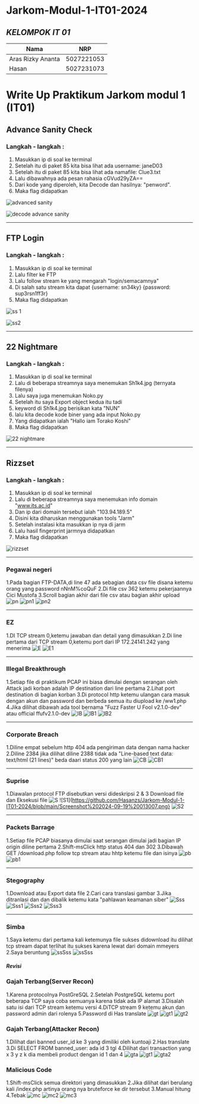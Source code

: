 # Jarkom-Modul-1-IT01-2024


## ***KELOMPOK IT 01***
| Nama      | NRP         |
  |-----------|-------------|
  | Aras Rizky Ananta| 5027221053   |
  | Hasan | 5027231073  |  
  


#  Write Up Praktikum Jarkom modul 1 (IT01)




## Advance Sanity Check

### Langkah - langkah :
1. Masukkan ip di soal ke terminal
2. Setelah itu di paket 85 kita bisa lihat ada username: janeD03
3. Setelah itu di paket 85 kita bisa lihat ada namafile: Clue3.txt
4. Lalu dibawahnya ada pesan rahasia cGVud29yZA==
5. Dari kode yang diperoleh, kita Decode dan hasilnya: "penword".
6. Maka flag didapatkan

   
![advanced sanity](https://github.com/user-attachments/assets/e8611e92-7406-448a-b708-93d2df11d5bb)


![decode advance sanity](https://github.com/user-attachments/assets/54ca6d6e-1d67-44a4-8df0-032144a3a262)



<hr>

## FTP Login

### Langkah - langkah :
1. Masukkan ip di soal ke terminal
2. Lalu filter ke FTP
3. Lalu follow stream ke yang mengarah "login/semacamnya"
4. Di salah satu stream kita dapat {username: sn34ky} {password: sup3rsn1ff3r}
5. Maka flag didapatkan


![ss 1](https://github.com/user-attachments/assets/847b50e7-98e0-4790-974a-c2d27677fb76)


![ss2](https://github.com/user-attachments/assets/fa45d715-b5bc-4a60-b96c-a0b6c9daa729)


<hr>

## 22 Nightmare
### Langkah - langkah :
1. Masukkan ip di soal ke terminal
2. Lalu di beberapa streamnya saya menemukan Sh1k4.jpg (ternyata filenya)
3. Lalu saya juga menemukan Noko.py
4. Setelah itu saya Export object kedua itu tadi
5. keyword di Sh1k4.jpg berisikan kata "NUN"
6. lalu kita decode kode biner yang ada input Noko.py
7. Yang didapatkan ialah "Hallo iam Torako Koshi"
8. Maka flag didapatkan
   
![22 nightmare](https://github.com/user-attachments/assets/05fe8b8a-8394-4c61-b8ed-719e85955d00)

<hr>

## Rizzset
### Langkah - langkah :
1. Masukkan ip di soal ke terminal
2. Lalu di beberapa streamnya saya menemukan info domain "www.its.ac.id"
3. Dan ip dari domain tersebut ialah "103.94.189.5"
4. Disini kita diharuskan menggunakan tools "Jarm"
5. Setelah instalasi kita masukkan ip nya di jarm
6. Lalu hasil fingerprint jarmnya didapatkan
7. Maka flag didapatkan

   
![rizzset](https://github.com/user-attachments/assets/bb7fb349-54d8-49dd-a4e6-3182345ecadd)


<hr>


### Pegawai negeri
1.Pada bagian FTP-DATA,di line 47 ada sebagian data csv file disana ketemu orang yang password nNnM%coQuF
2.Di file csv 362 ketemu pekerjaannya Cici Mustofa
3.Scroll bagian akhir dari file csv atau bagian akhir upload
![pn](https://github.com/Hasanzs/Jarkom-Modul-1-IT01-2024/blob/main/Screenshot%202024-09-19%20010030.png)
![pn1](https://github.com/Hasanzs/Jarkom-Modul-1-IT01-2024/blob/main/Screenshot%202024-09-19%20010059.png)
![pn2](https://github.com/Hasanzs/Jarkom-Modul-1-IT01-2024/blob/main/Screenshot%202024-09-19%20010118.png)


<hr>


### EZ
1.DI TCP stream 0,ketemu jawaban dan detail yang dimasukkan
2.Di line pertama dari TCP stream 0,ketemu port dari IP 172.24141.242 yang menerima
![E](https://github.com/Hasanzs/Jarkom-Modul-1-IT01-2024/blob/main/Screenshot%202024-09-19%20010214.png)
![E1](https://github.com/Hasanzs/Jarkom-Modul-1-IT01-2024/blob/main/Screenshot%202024-09-19%20010303.png)


<hr>


### Illegal Breakthrough
1.Setiap file di praktikum PCAP ini biasa dimulai dengan serangan oleh Attack jadi korban adalah IP destination dari line pertama
2.Lihat port destination di bagian korban 
3.Di protocol http ketemu ulangan cara masuk dengan akun dan password dan berbeda semua itu diupload ke /ww1.php
4.Jika dilihat dibawah ada tool bernama "Fuzz Faster U Fool v2.1.0-dev" atau official ffufv2.1.0-dev
![IB](https://github.com/Hasanzs/Jarkom-Modul-1-IT01-2024/blob/main/Screenshot%202024-09-19%20010754.png)
![IB1](https://github.com/Hasanzs/Jarkom-Modul-1-IT01-2024/blob/main/Screenshot%202024-09-19%20012202.png)
![IB2](https://github.com/Hasanzs/Jarkom-Modul-1-IT01-2024/blob/main/Screenshot%202024-09-19%20012623.png)


<hr>


### Corporate Breach
1.Diline empat sebelum http 404 ada pengiriman data dengan nama hacker
2.Diline 2384 jika dilihat diline 2388 tidak ada "Line-based text data: text/html (21 lines)" beda daari status 200 yang lain
![CB](https://github.com/Hasanzs/Jarkom-Modul-1-IT01-2024/blob/main/Screenshot%202024-09-19%20012732.png)
![CB1](https://github.com/Hasanzs/Jarkom-Modul-1-IT01-2024/blob/main/Screenshot%202024-09-19%20214954.png)


<hr>


### Suprise
1.Diawalan protocol FTP disebutkan versi dideskripsi
2 & 3 Download file dan Eksekusi file
![S](https://github.com/Hasanzs/Jarkom-Modul-1-IT01-2024/blob/main/Screenshot%202024-09-19%20012935.png)
![S1](https://github.com/Hasanzs/Jarkom-Modul-1-IT01-2024/blob/main/Screenshot%202024-09-19%20013007.png}
![S2](https://github.com/Hasanzs/Jarkom-Modul-1-IT01-2024/blob/main/Screenshot%202024-09-19%20013405.png)


<hr>


### Packets Barrage
1.Setiap file PCAP biasanya dimulai saat serangan dimulai jadi bagian IP origin diline pertama
2.Shift-msClick http status 404 dan 302
3.Dibawah GET /download.php follow tcp stream atau hhtp ketemu file dan isinya
![pb](https://github.com/Hasanzs/Jarkom-Modul-1-IT01-2024/blob/main/Screenshot%202024-09-19%20013457.png)
![pb1](https://github.com/Hasanzs/Jarkom-Modul-1-IT01-2024/blob/main/Screenshot%202024-09-19%20013543.png)


<hr>


### Stegography
1.Download atau Export data file
2.Cari cara translasi gambar
3.Jika ditranlasi dan dan dibalik ketemu kata "pahlawan keamanan siber"
![Sss](https://github.com/Hasanzs/Jarkom-Modul-1-IT01-2024/blob/main/Screenshot%202024-09-19%20013633.png)
![Sss1](https://github.com/Hasanzs/Jarkom-Modul-1-IT01-2024/blob/main/Screenshot%202024-09-19%20013831.png)
![Sss2](https://github.com/Hasanzs/Jarkom-Modul-1-IT01-2024/blob/main/Screenshot%202024-09-19%20013842.png)
![Sss3](https://github.com/Hasanzs/Jarkom-Modul-1-IT01-2024/blob/main/Screenshot%202024-09-19%20013855.png)


<hr>


### Simba
1.Saya ketemu dari pertama kali ketemunya file sukses didownload itu dilihat tcp stream dapat terlihat itu sukses karena lewat dari domain mmeyers
2.Saya beruntung
![ssSss](https://github.com/Hasanzs/Jarkom-Modul-1-IT01-2024/blob/main/Screenshot%202024-09-19%20140842.png)
![ssSss](https://github.com/Hasanzs/Jarkom-Modul-1-IT01-2024/blob/main/Screenshot%202024-09-20%20212030.png)


##### Revisi


### Gajah Terbang(Server Recon)
1.Karena protocolnya PostGreSQL
2.Setelah PostgreSQL ketemu port beberapa TCP saya coba semuanya karena tidak ada IP alamat
3.Disalah satu isi dari TCP stream ketemu versi
4.DiTCP stream 9 ketemu akun dan password admin dari rolenya
5.Password di Has translate
![gt](https://github.com/Hasanzs/Jarkom-Modul-1-IT01-2024/blob/main/Screenshot%202024-09-20%20190204.png)
![gt1](https://github.com/Hasanzs/Jarkom-Modul-1-IT01-2024/blob/main/Screenshot%202024-09-20%20190244.png)
![gt2](https://github.com/Hasanzs/Jarkom-Modul-1-IT01-2024/blob/main/Screenshot%202024-09-20%20190656.png)

### Gajah Terbang(Attacker Recon)
1.Dilihat dari banned user_id ke 3 yang dimiliki oleh kuntoaji
2.Has translate
3.Di SELECT FROM banned_user: ada id 3 tgl
4.Dilihat dari transaction yang x 3 y z k dia membeli product dengan id 1 dan 4
![gta](https://github.com/Hasanzs/Jarkom-Modul-1-IT01-2024/blob/main/Screenshot%202024-09-20%20204958.png)
![gt1](https://github.com/Hasanzs/Jarkom-Modul-1-IT01-2024/blob/main/Screenshot%202024-09-20%20190244.png)
![gta2](https://github.com/Hasanzs/Jarkom-Modul-1-IT01-2024/blob/main/Screenshot%202024-09-20%20200506.png)

### Malicious Code
1.Shift-msClick semua direktori yang dimasukkan
2.Jika dilihat dari berulang kali /index.php artinya orang nya bruteforce ke dir tersebut
3.Manual hitung 
4.Tebak
![mc](https://github.com/Hasanzs/Jarkom-Modul-1-IT01-2024/blob/main/Screenshot%202024-09-20%20214018.png)
![mc2](https://github.com/Hasanzs/Jarkom-Modul-1-IT01-2024/blob/main/Screenshot%202024-09-20%20191935.png)
![mc3](https://github.com/Hasanzs/Jarkom-Modul-1-IT01-2024/blob/main/Screenshot%202024-09-20%20193049.png)

###
